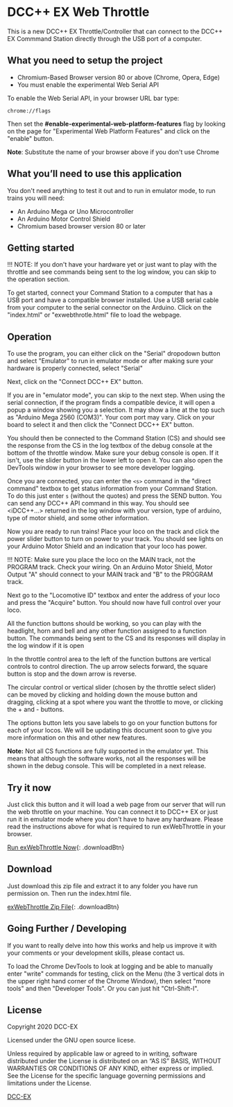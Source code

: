 # DCC++ EX Web Throttle

This is  a new DCC++ EX Throttle/Controller that can connect to the DCC++ EX Commmand Station directly through the USB port of a computer.

## What you need to setup the project

* Chromium-Based Browser version 80 or above
  (Chrome, Opera, Edge)
* You must enable the experimental Web Serial API

To enable the Web Serial API, in your browser URL bar type:

    chrome://flags
    
Then set the **#enable-experimental-web-platform-features** flag by looking on the page for "Experimental Web Platform Features" and click on the "enable" button.

**Note**: Substitute the name of your browser above if you don't use Chrome

## What you’ll need to use this application

You don't need anything to test it out and to run in emulator mode, to run trains you will need:

* An Arduino Mega or Uno Microcontroller
* An Arduino Motor Control Shield
* Chromium based browser version 80 or later


## Getting started

!!! NOTE: 
    If you don't have your hardware yet or just want to play with the throttle
    and see commands being sent to the log window, you can skip to the operation
    section.

To get started, connect your Command Station to a computer that has a USB port and have a compatible browser installed. Use a USB serial cable from your computer to the serial connector on the Arduino. Click on the "index.html" or "exwebthrotle.html" file to load the webpage.


## Operation

To use the program, you can either click on the "Serial" dropodown button and select "Emulator" to run in emulator mode or after making sure your hardware is properly connected, select "Serial"

Next, click on the "Connect DCC++ EX" button. 

If you are in "emulator mode", you can skip to the next step. When using the serial connection, if the program finds a compatible device, it will open a popup a window showing you a selection. It may show a line at the top such as "Arduino Mega 2560 (COM3)". Your com port may vary. Click on your board to select it and then click the "Connect DCC++ EX" button.

<insert pic here>

You should then be connected to the Command Station (CS) and should see the response from the CS in the log textbox of the debug console at the bottom of the throttle window. Make sure your debug console is open. If it isn't, use the slider button in the lower left to open it. You can also open the DevTools window in your browser to see more developer logging.

<insert pic here>

Once you are connected, you can enter the ``<s>`` command in the "direct command" textbox to get status information from your Command Station. To do this just enter ``s`` (without the quotes) and press the SEND button. You can send any DCC++ API command in this way. You should see <iDCC++...> returned in the log window with your version, type of arduino, type of motor shield, and some other information.

<insert pic here>

Now you are ready to run trains! Place your loco on the track and click the power slider button to turn on power to your track. You should see lights on your Arduino Motor Shield and an indication that your loco has power.

!!! NOTE:
    Make sure you place the loco on the MAIN track, not the PROGRAM track. Check your wiring. On an Arduino Motor Shield, Motor Output "A" should connect to your MAIN track and "B" to the PROGRAM track.

Next go to the "Locomotive ID" textbox and enter the address of your loco and press the "Acquire" button. You should now have full control over your loco.

<insert pic here>

All the function buttons should be working, so you can play with the headlight, horn and bell and any other function assigned to a function button. The commands being sent to the CS and its responses will display in the log window if it is open

In the throttle control area to the left of the function buttons are vertical controls to control direction. The up arrow selects forward, the square button is stop and the down arrow is reverse.

<insert pic here>

The circular control or vertical slider (chosen by the throttle select slider) can be moved by clicking and holding down the mouse button and dragging, clicking at a spot where you want the throttle to move, or clicking the + and - buttons.

<instert throttle select pic here>

The options button lets you save labels to go on your function buttons for each of your locos. We will be updating this document soon to give you more information on this and other new features.

**Note:** Not all CS functions are fully supported in the emulator yet. This means that although the software works, not all the responses will be shown in the debug console. This will be completed in a next release.

## Try it now
 
Just click this button and it will load a web page from our server that will run the web throttle on your machine. You can connect it to DCC++ EX or just run it in emulator mode where you don't have to have any hardware. Please read the instructions above for what is required to run exWebThrottle in your browser.

[Run exWebThrottle Now](../exwebthrottle/index.html "Run exWebThrottle Now"){: .downloadBtn}

## Download

Just download this zip file and extract it to any folder you have run permission on. Then run the index.html file.

[exWebThrottle Zip File](https://dcc-ex.com/exwebthrottle/exwebthrottle.zip "exWebthrottle Zip file"){: .downloadBtn}

## Going Further / Developing

If you want to really delve into how this works and help us improve it with your comments or your development skills, please contact us.

To load the Chrome DevTools to look at logging and be able to manually enter "write" commands for testing, click on the Menu (the 3 vertical dots in the upper right hand corner of the Chrome Window), then select "more tools" and then "Developer Tools". Or you can just hit "Ctrl-Shift-I".


## License

Copyright 2020 DCC-EX

Licensed under the GNU open source licese.

Unless required by applicable law or agreed to in writing, software distributed
under the License is distributed on an “AS IS” BASIS, WITHOUT WARRANTIES OR
CONDITIONS OF ANY KIND, either express or implied. See the License for the
specific language governing permissions and limitations under the License.

[DCC-EX](https://dcc-ex.com)

<script src="../../javascripts/platform.js"></script>

